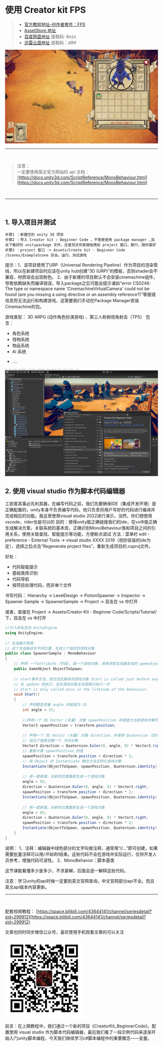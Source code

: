 # 使用 Creator kit FPS

> - [官方教程地址-创作者套件：FPS](https://learn.unity.com/project/chuang-zuo-zhe-tao-jian-fps?uv=2020.3)
> - [AssetStore 地址](https://assetstore.unity.com/packages/templates/tutorials/creator-kit-fps-149310?_ga=2.85655312.885135272.1631762446-522971275.1624332126)
> - [百度网盘地址](https://pan.baidu.com/s/15lRmIzkZmZU6vmQNsTLDVg) 提取码: 8nzx
> - [迅雷云盘地址](https://pan.xunlei.com/s/VMk08AooAFpxmtm7yZKyxUv6A1) 提取码：d9tf

![](../../imgs/unity_beginnerCoder.png)
<br>

<hr>
<br>

> 注意：  
> 一定要使用英文官方网站的 api 文档：[https://docs.unity3d.com/ScriptReference/MonoBehaviour.html](https://docs.unity3d.com/ScriptReference/MonoBehaviour.html)

<br>
<hr>
<br>

## 1. 导入项目并测试

    步骤1 ：新建空的 unity 3d 项目
    步骤2 ：导入 Creator kit : Beginner Code ，不管是使用 package manager ,双击下载好的 unitypackage 文件，还是将文件直接拖拽如 project 窗口，都行，随你喜好
    步骤3 ：project 窗口 -> Assets/Create kit - Beginner Code /Scenes/ExampleScene 双击，运行，测试游戏

提示：1、该项目使用了URP（Universal Rendering Pipeline）作为项目的渲染管线，所以在新建项目时应该在unity hub创建“3D (URP)”的模板，否则shader会不兼容，材质球会出现粉色。
2、由于新建的项目默认不会安装cinemachine组件，导致依赖缺失而编译错误，导入package之后可能会提示诸如“error CS0246: The type or namespace name 'CinemachineVirtualCamera' could not be found (are you missing a using directive or an assembly reference?)”等报错信息而无法运行和构建游戏，这需要我们手动在Package Manager安装Cinemachine的包。

游戏类型： 3D ARPG (动作角色扮演游戏)  、第三人称俯视角射击（TPS）
包含：

- 角色系统
- 怪物系统
- 物品系统
- AI 系统

* ....

![](../../imgs/unity_creatorKitBC.png)

## 2. 使用 visual studio 作为脚本代码编辑器

工欲善其事必先利其器，在编写代码之前，我们先要确保IDE（集成开发环境）是正确配置的，unity本身不负责编写代码，他只负责将用户写好的代码进行编译并完成相应的功能。我这里使用visual studio 2022进行演示，当然，你们想使用vscode，rider也是可以的
目的：使得unity能正确链接我们的ide，在vs中能正确生成解决方案，关联系统的基本库，正确识别MonoBehaviour类和项目之间的引用关系，使用关联查找、智能提示等功能，方便断点调试
方法：菜单栏 edit - preference - External Tools -> visual studio XXXX 2019（视你安装的ide为定），选择之后点击“Regenerate project files”，重新生成项目的.csproj文件。

好处：

- 代码智能提示
- 基础类库识别
- 代码导航
- 按项目处理代码，而非单个文件
  
书写代码：
Hierarchy -> LevelDesign -> PotionSpawner -> Inspector -> Spawner Sample -> SpawnerSample -> Project -> 双击在 vs 中打开

或者，直接在 Project -> Assets/Creator Kit - Beginner Code/Scripts/Tutorial/ 下，双击在 vs 中打开
  
```C#
//引入命名空间 UnityEngine
using UnityEngine;

// 生成器示例类
// 这个生成器会在不同位置，生成三个指定的游戏对象
public class SpawnerSample : MonoBehaviour
{
    // 声明 一个attribute（字段），是一个游戏对象，用来获取生成器生成的 gameobject
    public GameObject ObjectToSpawn;

    // start事件方法，是包含此脚本的游戏对象 Start is called just before any of the Update methods is called the first time
    // 在 update 前执行，且在游戏对象生命周期只执行一次
    // Start is only called once in the lifetime of the behaviour.
    void Start()
    {
        // 声明整型变量 angle 并赋值为 15
        int angle = 15;

        //声明一个 3D Vector (矢量) 对象 spawnPosition 并赋值为当前游戏对象的位置
        Vector3 spawnPosition = transform.position;

        // 声明一个 3D Vector (矢量) 对象 direction，并使用 Quaternion（四元数）类的静态方法  Euler（欧拉）返回值 * Vector3(1,0,0)
        // 说白了就是创建一个 方向对象
        Vector3 direction = Quaternion.Euler(0, angle, 0) * Vector3.right;
        // 重新计算 spawnPosition 的值
        spawnPosition = transform.position + direction * 2;
        // 用 Object 的 Instantiate 静态方法实例化游戏对象
        Instantiate(ObjectToSpawn, spawnPosition, Quaternion.identity);

        // 用一套新值，在新的位置重新生成一个游戏对象
        angle = 55;
        direction = Quaternion.Euler(0, angle, 0) * Vector3.right;
        spawnPosition = transform.position + direction * 2;
        Instantiate(ObjectToSpawn, spawnPosition, Quaternion.identity);

        // 用一套新值，在新的位置重新生成一个游戏对象
        angle = 95;
        direction = Quaternion.Euler(0, angle, 0) * Vector3.right;
        spawnPosition = transform.position + direction * 2;
        Instantiate(ObjectToSpawn, spawnPosition, Quaternion.identity);
    }
}

```
说明：
1、注释：编辑器中绿色部分的文字叫做注释，通常用“//...”即可创建，如果需要批量注释可以用/*开始到*/结束。这些代码不会在游戏中实际运行，仅供开发人员参考，增强代码可读性。
2、MonoBehavior：脚本基类
  
这节课能看懂多少是多少，不求甚解，后面会逐一解释这些代码。

注意：学习unity的api时候一定要到英文官网查询，中文官网部分api不全。而且英文api版本内容更新。
<br>
<hr>
<br>

配套视频教程：
[https://space.bilibili.com/43644141/channel/seriesdetail?sid=299912](https://space.bilibili.com/43644141/channel/seriesdetail?sid=299912)

文章也同时同步微信公众号，喜欢使用手机观看文章的可以关注

![](../../imgs/微信公众号二维码.jpg)

前言：在上期教程中，我们通过一个新的项目《CreatorKit_BeginnerCode》，配置使用 visual studio 作为脚本代码编辑器，最后我们看了一段示例代码来逐渐开始入门unity脚本编程，今天我们继续学习c#脚本编程中的重要概念——变量。